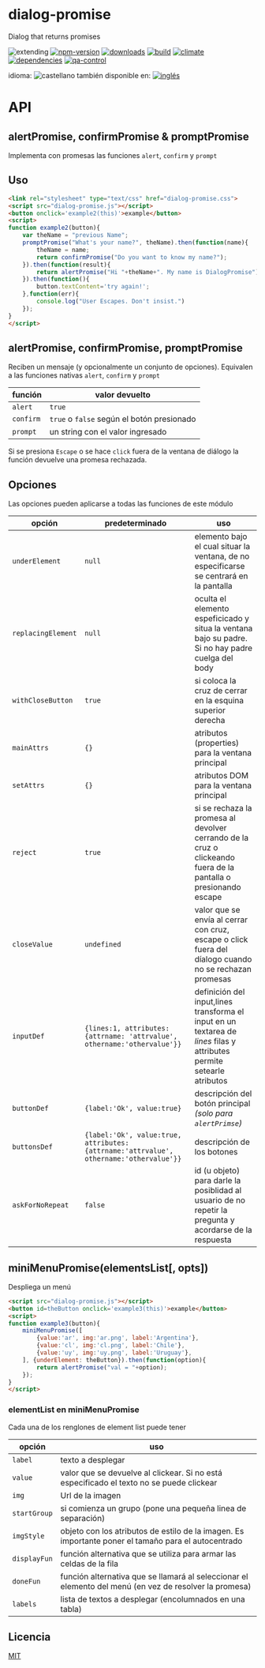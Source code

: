 <!--multilang v0 es:LEEME.md en:README.md -->
# dialog-promise
Dialog that returns promises

<!-- cucardas -->
![extending](https://img.shields.io/badge/stability-extending-orange.svg)
[![npm-version](https://img.shields.io/npm/v/dialog-promise.svg)](https://npmjs.org/package/dialog-promise)
[![downloads](https://img.shields.io/npm/dm/dialog-promise.svg)](https://npmjs.org/package/dialog-promise)
[![build](https://img.shields.io/travis/codenautas/dialog-promise/master.svg)](https://travis-ci.org/codenautas/dialog-promise)
[![climate](https://img.shields.io/codeclimate/github/codenautas/dialog-promise.svg)](https://codeclimate.com/github/codenautas/dialog-promise)
[![dependencies](https://img.shields.io/david/codenautas/dialog-promise.svg)](https://david-dm.org/codenautas/dialog-promise)
[![qa-control](http://codenautas.com/github/codenautas/dialog-promise.svg)](http://codenautas.com/github/codenautas/dialog-promise)


<!--multilang buttons-->

idioma: ![castellano](https://raw.githubusercontent.com/codenautas/multilang/master/img/lang-es.png)
también disponible en:
[![inglés](https://raw.githubusercontent.com/codenautas/multilang/master/img/lang-en.png)](README.md)


# API

## alertPromise, confirmPromise & promptPromise

<!--lang:es-->
Implementa con promesas las funciones `alert`, `confirm` y `prompt`

<!--lang:en--]
Implements `alert`, `confirm` & `prompt` functions with Promises


<!--lang:es-->
## Uso
<!--lang:en--]
## Use
[!--lang:*-->

```html
<link rel="stylesheet" type="text/css" href="dialog-promise.css">
<script src="dialog-promise.js"></script>
<button onclick='example2(this)'>example</button>
<script>
function example2(button){
    var theName = "previous Name";
    promptPromise("What's your name?", theName).then(function(name){
        theName = name;
        return confirmPromise("Do you want to know my name?");
    }).then(function(result){
        return alertPromise("Hi "+theName+". My name is DialogPromise");
    }).then(function(){
        button.textContent='try again!';
    },function(err){
        console.log("User Escapes. Don't insist.")
    });
}
</script>
```

## alertPromise, confirmPromise, promptPromise

<!--lang:es-->
Reciben un mensaje (y opcionalmente un conjunto de opciones). 
Equivalen a las funciones nativas `alert`, `confirm` y `prompt`

función   |valor devuelto
----------|---------------------
`alert`   |`true`
`confirm` |`true` o `false` según el botón presionado
`prompt`  |un string con el valor ingresado

Si se presiona `Escape` o se hace `click` fuera de la ventana de diálogo la función devuelve una promesa rechazada.

<!--lang:en--]
Recives a mensage (and an object with options). 
These are versions of the native funcions `alert`, `confirm` y `prompt`

function  |returned value
----------|---------------------
`alert`   |`true`
`confirm` |`true` or `false` 
`prompt`  |a string with the entered text

If `Escape` is pressed or the mouse clicked outside the dialog the function returns a rejected promise.

<!--lang:es-->
## Opciones
Las opciones pueden aplicarse a todas las funciones de este módulo

opción            |predeterminado|uso
------------------|--------------|-------------------------------------
`underElement`    |`null`        |elemento bajo el cual situar la ventana, de no especificarse se centrará en la pantalla
`replacingElement`|`null`        |oculta el elemento espeficicado y situa la ventana bajo su padre. Si no hay padre cuelga del body
`withCloseButton` |`true`        |si coloca la cruz de cerrar en la esquina superior derecha
`mainAttrs`       |`{}`          |atributos (properties) para la ventana principal
`setAttrs`        |`{}`          |atributos DOM para la ventana principal
`reject`          |`true`        |si se rechaza la promesa al devolver cerrando de la cruz o clickeando fuera de la pantalla o presionando escape
`closeValue`      |`undefined`   |valor que se envía al cerrar con cruz, escape o click fuera del díalogo cuando no se rechazan promesas
`inputDef`        |`{lines:1, attributes:{attrname: 'attrvalue', othername:'othervalue'}}`   |definición del input,lines transforma el input en un textarea de *lines* filas y attributes permite setearle atributos
`buttonDef`       |`{label:'Ok', value:true}`|descripción del botón principal *(solo para `alertPrimse`)*
`buttonsDef`      |`{label:'Ok', value:true, attributes:{attrname:'attrvalue', othername:'othervalue'}}`|descripción de los botones
`askForNoRepeat`  |`false`       |id (u objeto) para darle la posiblidad al usuario de no repetir la pregunta y acordarse de la respuesta


<!--lang:en--]
## Options
The options could be passed to all of these functions

option            |def           |use
------------------|--------------|----------------------------------
`underElement`    |`null`        |the dialog apears below this element. If no element is passed the dialog apears in the center of the window
`replacingElement`|`null`        |hides the specified element and places the window under his father. If father not exists, window hangs from body 
`withCloseButton` |`true`        |display the close button
`mainAttrs`       |`{}`          |attributes (properties) for main dialog window
`setAttrs`        |`{}`          |DOM attributes for main dialog window
`reject`          |`true`        |true if rejects the promise when close by the close button, Esc key or clicking outside of the dialog
`closeValue`      |`undefined`   |value if rejects the promise when close by the close button, Esc key or clicking outside of the dialog
`inputDef`        |`{lines:1, attributes:{attrname: 'attrvalue', othername:'othervalue'}}`   |lines option transforms input to textarea with *lines* rows, attributes is used to set attributes
`buttonDef`       |`{label:'Ok', value:true}`|main button of the alertPromise dialog
`buttonsDef`       |`{label:'Ok', value:true, attributes:{attrname: 'attrvalue', othername:'othervalue'}}`| button description
`askForNoRepeat`  |`false`       |id (or object) to permits the user to ask to remember de answer 

[!--lang:*-->
## miniMenuPromise(elementsList[, opts])
<!--lang:es-->
Despliega un menú

<!--lang:en--]
Display a menu

[!--lang:*-->

```html
<script src="dialog-promise.js"></script>
<button id=theButton onclick='example3(this)'>example</button>
<script>
function example3(button){
    miniMenuPromise([
        {value:'ar', img:'ar.png', label:'Argentina'},
        {value:'cl', img:'cl.png', label:'Chile'},
        {value:'uy', img:'uy.png', label:'Uruguay'},
    ], {underElement: theButton}).then(function(option){
        return alertPromise("val = "+option);
    });
}
</script>
```
<!--lang:es-->
### elementList en miniMenuPromise

Cada una de los renglones de element list puede tener

opción            |uso
------------------|-------------------------------------
`label`           |texto a desplegar
`value`           |valor que se devuelve al clickear. Si no está especificado el texto no se puede clickear
`img`             |Url de la imagen
`startGroup`      |si comienza un grupo (pone una pequeña linea de separación)
`imgStyle`        |objeto con los atributos de estilo de la imagen. Es importante poner el tamaño para el autocentrado
`displayFun`      |función alternativa que se utiliza para armar las celdas de la fila
`doneFun`         |función alternativa que se llamará al seleccionar el elemento del menú (en vez de resolver la promesa)
`labels`          |lista de textos a desplegar (encolumnados en una tabla)

<!--lang:en--]
### miniMenuPromise elementList
The options could be passed to all of these functions

option            |use
------------------|----------------------------------
`label`           |text to show
`value`           |value when click. If not set the row is not clickeable.
`img`             |image url
`startGroup`      |if it starts a group (puts a little line)
`imgStyle`        |object with style attributes for the image
`displayFun`      |alternate function to create cells of the row
`doneFun`         |alternate function to callback when the option was selected instead of resolving the promise
`labels`          |array of texts to show (in table)

<!--lang:es-->
## Licencia
<!--lang:en--]
## License
[!--lang:*-->

[MIT](LICENSE)


